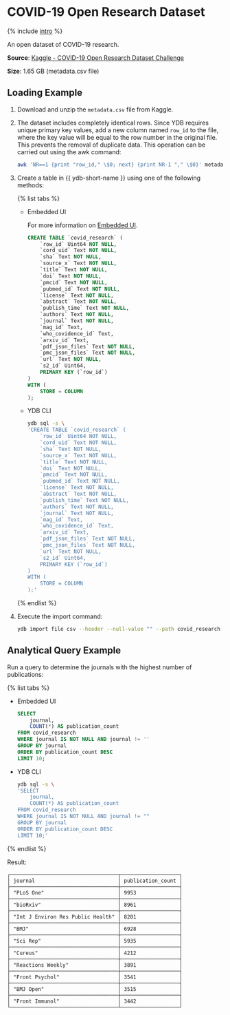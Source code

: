 # COVID-19 Open Research Dataset

{% include [intro](_includes/intro.md) %}

An open dataset of COVID-19 research.

**Source**: [Kaggle - COVID-19 Open Research Dataset Challenge](https://www.kaggle.com/datasets/allen-institute-for-ai/CORD-19-research-challenge?select=metadata.csv)

**Size**: 1.65 GB (metadata.csv file)

## Loading Example

1. Download and unzip the `metadata.csv` file from Kaggle.

2. The dataset includes completely identical rows. Since YDB requires unique primary key values, add a new column named `row_id` to the file, where the key value will be equal to the row number in the original file. This prevents the removal of duplicate data. This operation can be carried out using the awk command:

    ```bash
    awk 'NR==1 {print "row_id," \$0; next} {print NR-1 "," \$0}' metadata.csv > temp.csv && mv temp.csv metadata.csv
    ```

3. Create a table in {{ ydb-short-name }} using one of the following methods:

    {% list tabs %}

    - Embedded UI

      For more information on [Embedded UI](../../reference/embedded-ui/ydb-monitoring).

      ```sql
      CREATE TABLE `covid_research` (
          `row_id` Uint64 NOT NULL,
          `cord_uid` Text NOT NULL,
          `sha` Text NOT NULL,
          `source_x` Text NOT NULL,
          `title` Text NOT NULL,
          `doi` Text NOT NULL,
          `pmcid` Text NOT NULL,
          `pubmed_id` Text NOT NULL,
          `license` Text NOT NULL,
          `abstract` Text NOT NULL,
          `publish_time` Text NOT NULL,
          `authors` Text NOT NULL,
          `journal` Text NOT NULL,
          `mag_id` Text,
          `who_covidence_id` Text,
          `arxiv_id` Text,
          `pdf_json_files` Text NOT NULL,
          `pmc_json_files` Text NOT NULL,
          `url` Text NOT NULL,
          `s2_id` Uint64,
          PRIMARY KEY (`row_id`)
      )
      WITH (
          STORE = COLUMN
      );
      ```

    - YDB CLI

      ```bash
      ydb sql -s \
      'CREATE TABLE `covid_research` (
          `row_id` Uint64 NOT NULL,
          `cord_uid` Text NOT NULL,
          `sha` Text NOT NULL,
          `source_x` Text NOT NULL,
          `title` Text NOT NULL,
          `doi` Text NOT NULL,
          `pmcid` Text NOT NULL,
          `pubmed_id` Text NOT NULL,
          `license` Text NOT NULL,
          `abstract` Text NOT NULL,
          `publish_time` Text NOT NULL,
          `authors` Text NOT NULL,
          `journal` Text NOT NULL,
          `mag_id` Text,
          `who_covidence_id` Text,
          `arxiv_id` Text,
          `pdf_json_files` Text NOT NULL,
          `pmc_json_files` Text NOT NULL,
          `url` Text NOT NULL,
          `s2_id` Uint64,
          PRIMARY KEY (`row_id`)
      )
      WITH (
          STORE = COLUMN
      );'
      ```

    {% endlist %}

4. Execute the import command:

    ```bash
    ydb import file csv --header --null-value "" --path covid_research metadata.csv
    ```

## Analytical Query Example

Run a query to determine the journals with the highest number of publications:

{% list tabs %}

- Embedded UI

  ```sql
  SELECT
      journal,
      COUNT(*) AS publication_count
  FROM covid_research
  WHERE journal IS NOT NULL AND journal != ''
  GROUP BY journal
  ORDER BY publication_count DESC
  LIMIT 10;
  ```

- YDB CLI

  ```bash
  ydb sql -s \
  'SELECT
      journal,
      COUNT(*) AS publication_count
  FROM covid_research
  WHERE journal IS NOT NULL AND journal != ""
  GROUP BY journal
  ORDER BY publication_count DESC
  LIMIT 10;'
  ```

{% endlist %}

Result:

```
┌───────────────────────────────────┬───────────────────┐
│ journal                           │ publication_count │
├───────────────────────────────────┼───────────────────┤
│ "PLoS One"                        │ 9953              │
├───────────────────────────────────┼───────────────────┤
│ "bioRxiv"                         │ 8961              │
├───────────────────────────────────┼───────────────────┤
│ "Int J Environ Res Public Health" │ 8201              │
├───────────────────────────────────┼───────────────────┤
│ "BMJ"                             │ 6928              │
├───────────────────────────────────┼───────────────────┤
│ "Sci Rep"                         │ 5935              │
├───────────────────────────────────┼───────────────────┤
│ "Cureus"                          │ 4212              │
├───────────────────────────────────┼───────────────────┤
│ "Reactions Weekly"                │ 3891              │
├───────────────────────────────────┼───────────────────┤
│ "Front Psychol"                   │ 3541              │
├───────────────────────────────────┼───────────────────┤
│ "BMJ Open"                        │ 3515              │
├───────────────────────────────────┼───────────────────┤
│ "Front Immunol"                   │ 3442              │
└───────────────────────────────────┴───────────────────┘
```